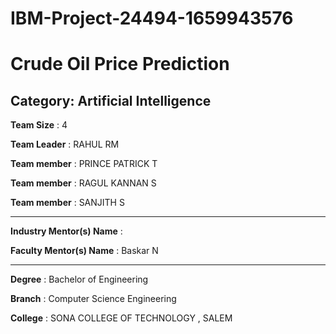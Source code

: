 # IBM-Project-24494-1659943576
# Crude Oil Price Prediction
## Category: Artificial Intelligence

**Team Size** : 4

**Team Leader** : RAHUL RM

**Team member** : PRINCE PATRICK T

**Team member** : RAGUL KANNAN S

**Team member** : SANJITH S 

___
**Industry Mentor(s) Name** :

**Faculty Mentor(s) Name** : Baskar N
___
**Degree** : Bachelor of Engineering

**Branch** : Computer Science Engineering

**College** : SONA COLLEGE OF TECHNOLOGY , SALEM

